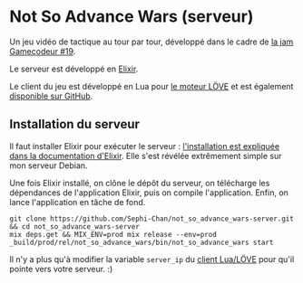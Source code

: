 # Not So Advance Wars (serveur)

Un jeu vidéo de tactique au tour par tour, développé dans le cadre de [la jam Gamecodeur #19](https://itch.io/jam/gamecodeur-gamejam-19).

Le serveur est développé en [Elixir](https://elixir-lang.org).

Le client du jeu est développé en Lua pour [le moteur LÖVE](https://love2d.org) et est également [disponible sur GitHub](https://github.com/Sephi-Chan/not_so_advance_wars-client).


## Installation du serveur

Il faut installer Elixir pour exécuter le serveur : [l'installation est expliquée dans la documentation d'Elixir](https://elixir-lang.org/install.html). Elle s'est révélée extrêmement simple sur mon serveur Debian.

Une fois Elixir installé, on clône le dépôt du serveur, on télécharge les dépendances de l'application Elixir, puis on compile l'application. Enfin, on lance l'application en tâche de fond.

```
git clone https://github.com/Sephi-Chan/not_so_advance_wars-server.git && cd not_so_advance_wars-server
mix deps.get && MIX_ENV=prod mix release --env=prod
_build/prod/rel/not_so_advance_wars/bin/not_so_advance_wars start
```

Il n'y a plus qu'à modifier la variable `server_ip` du [client Lua/LÖVE](https://github.com/Sephi-Chan/not_so_advance_wars-client/blob/master/main.lua#L10) pour qu'il pointe vers votre serveur. :)
